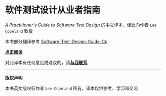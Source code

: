 # 软件测试设计从业者指南


[*A Practitioner's Guide to Software Test Design*](http://www.dahlan.id/files/ebooks/2004%20A%20Practitioner's%20Guide%20to%20Software%20Test%20Design_Good.pdf) 的中文译本，谨此向作者 `Lee Copeland` 致敬


本书部分翻译参考 [Software-Test-Design-Guide-Cn](https://github.com/miaoyinniao/Software-Test-Design-Guide-Cn)

[**点击阅读**](https://blog.noel-zhang.work/A-Practitioners-Guide-to-Software-Test-Design-zh_CN/)

对此译本有任何意见或建议的，请[**与我联系**](mailto://zjw5734@gmail.com)

---
**版权声明**

本书英文版权归作者 `Lee Copeland` 所有，译本仅供参考、学习和交流
